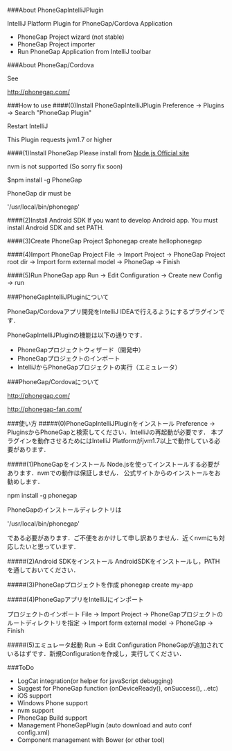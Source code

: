 ###About PhoneGapIntelliJPlugin

IntelliJ Platform Plugin for PhoneGap/Cordova Application

* PhoneGap Project wizard (not stable)
* PhoneGap Project importer
* Run PhoneGap Application from IntelliJ toolbar

###About PhoneGap/Cordova

See

http://phonegap.com/

###How to use
####(0)Install PhoneGapIntelliJPlugin
Preference -> Plugins -> Search "PhoneGap Plugin"

Restart IntelliJ

This Plugin requests jvm1.7 or higher

####(1)Install PhoneGap
Please install from [Node.js Official site](http://nodejs.org/)

nvm is not supported (So sorry fix soon)

$npm install -g PhoneGap

PhoneGap dir must be

 '/usr/local/bin/phonegap'

####(2)Install Android SDK
If you want to develop Android app. You must install Android SDK and set PATH.

####(3)Create PhoneGap Project
$phonegap create hellophonegap

####(4)Import PhoneGap Project
File -> Import Project -> PhoneGap Project root dir -> Import form external model -> PhoneGap -> Finish

####(5)Run PhoneGap app
Run -> Edit Configuration -> Create new Config -> run

###PhoneGapIntelliJPluginについて

PhoneGap/Cordovaアプリ開発をIntelliJ IDEAで行えるようにするプラグインです．

PhoneGapIntelliJPluginの機能は以下の通りです．

* PhoneGapプロジェクトウィザード（開発中）
* PhoneGapプロジェクトのインポート
* IntelliJからPhoneGapプロジェクトの実行（エミュレータ）

###PhoneGap/Cordovaについて

http://phonegap.com/

http://phonegap-fan.com/

###使い方
#####(0)PhoneGapIntelliJPluginをインストール
Preference -> PluginsからPhoneGapと検索してください．IntelliJの再起動が必要です．
本プラグインを動作させるためにはIntelliJ Platformがjvm1.7以上で動作している必要があります．

#####(1)PhoneGapをインストール
Node.jsを使ってインストールする必要があります．nvmでの動作は保証しません．
公式サイトからのインストールをお勧めします．

npm install -g phonegap

PhoneGapのインストールディレクトリは

 '/usr/local/bin/phonegap'

である必要があります．ご不便をおかけして申し訳ありません．近くnvmにも対応したいと思っています．

#####(2)Android SDKをインストール
AndroidSDKをインストールし，PATHを通しておいてください．

#####(3)PhoneGapプロジェクトを作成
phonegap create my-app

#####(4)PhoneGapアプリをIntelliJにインポート

プロジェクトのインポート
File -> Import Project -> PhoneGapプロジェクトのルートディレクトリを指定 -> Import form external model -> PhoneGap -> Finish

#####(5)エミュレータ起動
Run -> Edit Configuration
PhoneGapが追加されているはずです．新規Configurationを作成し，実行してください．

###ToDo

* LogCat integration(or helper for javaScript debugging)
* Suggest for PhoneGap function (onDeviceReady(), onSuccess(), ..etc)
* iOS support
* Windows Phone support
* nvm support
* PhoneGap Build support
* Management PhoneGapPlugin (auto download and auto conf config.xml)
* Component management with Bower (or other tool)
